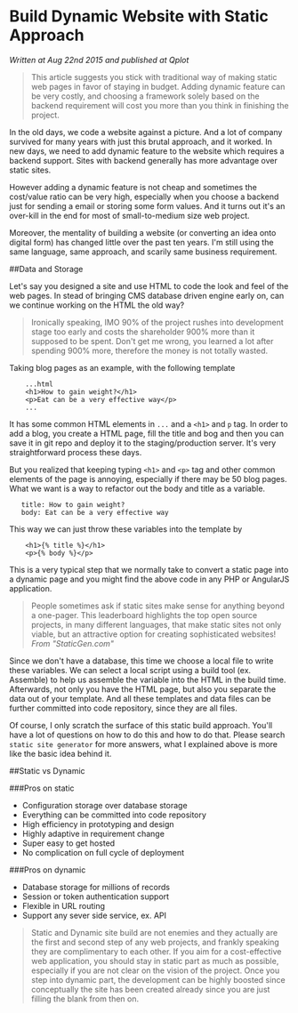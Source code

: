 # Build Dynamic Website with Static Approach

_Written at Aug 22nd 2015 and published at Qplot_

> This article suggests you stick with traditional way of making static web pages in favor of staying in budget. Adding dynamic feature can be very costly, and choosing a framework solely based on the backend requirement will cost you more than you think in finishing the project.

In the old days, we code a website against a picture. And a lot of company survived for many years with just this brutal approach, and it worked. In new days, we need to add  dynamic feature to the website which requires a backend support. Sites with backend generally has more advantage over static sites.

However adding a dynamic feature is not cheap and sometimes the cost/value ratio can be very high, especially when you choose a backend just for sending a email or storing some form values. And it turns out it's an over-kill in the end for most of small-to-medium size web project. 

Moreover, the mentality of building a website (or converting an idea onto digital form) has changed little over the past ten years. I'm still using the same language, same approach, and scarily same business requirement.  

##Data and Storage

Let's say you designed a site and use HTML to code the look and feel of the web pages. In stead of bringing CMS database driven engine early on, can we continue working on the HTML the old way?

> Ironically speaking, IMO 90% of the project rushes into development stage too early and costs the shareholder 900% more than it supposed to be spent. Don't get me wrong, you learned a lot after spending 900% more, therefore the money is not totally wasted. 

Taking blog pages as an example, with the following template

```
    ...html
    <h1>How to gain weight?</h1>
    <p>Eat can be a very effective way</p>
    ...
```

It has some common HTML elements in `...` and a `<h1>` and `p` tag. In order to add a blog, you create a HTML page, fill the title and bog and then you can save it in git repo and deploy it to the staging/production server. It's very straightforward process these days. 

But you realized that keeping typing `<h1>` and `<p>` tag and other common elements of the page is annoying, especially if there may be 50 blog pages. What we want is a way to refactor out the body and title as a variable.

```
   title: How to gain weight?
   body: Eat can be a very effective way
```

This way we can just throw these variables into the template by

```
    <h1>{% title %}</h1>
    <p>{% body %}</p>
```

This is a very typical step that we normally take to convert a static page into a dynamic page and you might find the above code in any PHP or AngularJS application. 

> People sometimes ask if static sites make sense for anything beyond a one-pager. This leaderboard highlights the top open source projects, in many different languages, that make static sites not only viable, but an attractive option for creating sophisticated websites! <cite>From "StaticGen.com"</cite> 
 
Since we don't have a database, this time we choose a local file to write these variables. We can select a local script using a build tool (ex. Assemble) to help us assemble the variable into the HTML in the build time. Afterwards, not only you have the HTML page, but also you separate the data out of your template. And all these templates and data files can be further committed into code repository, since they are all files.

Of course, I only scratch the surface of this static build approach. You'll have a lot of questions on how to do this and how to do that. Please search `static site generator` for more answers, what I explained above is more like the basic idea behind it.

##Static vs Dynamic

###Pros on static
- Configuration storage over database storage
- Everything can be committed into code repository
- High efficiency in prototyping and design 
- Highly adaptive in requirement change
- Super easy to get hosted
- No complication on full cycle of deployment

###Pros on dynamic
- Database storage for millions of records
- Session or token authentication support
- Flexible in URL routing
- Support any sever side service, ex. API

>Static and Dynamic site build are not enemies and they actually are the first and second step of any web projects, and frankly speaking they are complimentary to each other. If you aim for a cost-effective web application, you should stay in static part as much as possible, especially if you are not clear on the vision of the project. Once you step into dynamic part, the development can be highly boosted since conceptually the site has been created already since you are just filling the blank from then on.

 

